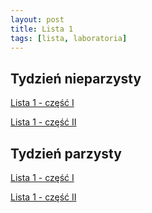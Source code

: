 ```yaml
---
layout: post
title: Lista 1
tags: [lista, laboratoria]
---
```


## Tydzień nieparzysty


[Lista 1 - część I](https://github.com/riomus/rsi/blob/2017/2018-summer/laboratoria/Lista1-Cz1-TN.MD)

[Lista 1 - część II](https://github.com/riomus/rsi/blob/2017/2018-summer/laboratoria/Lista1-Cz2-TN.MD)

## Tydzień parzysty



[Lista 1 - część I](https://github.com/riomus/rsi/blob/2017/2018-summer/laboratoria/Lista1-Cz1-TP.MD)

[Lista 1 - część II](https://github.com/riomus/rsi/blob/2017/2018-summer/laboratoria/Lista1-Cz2-TP.MD)